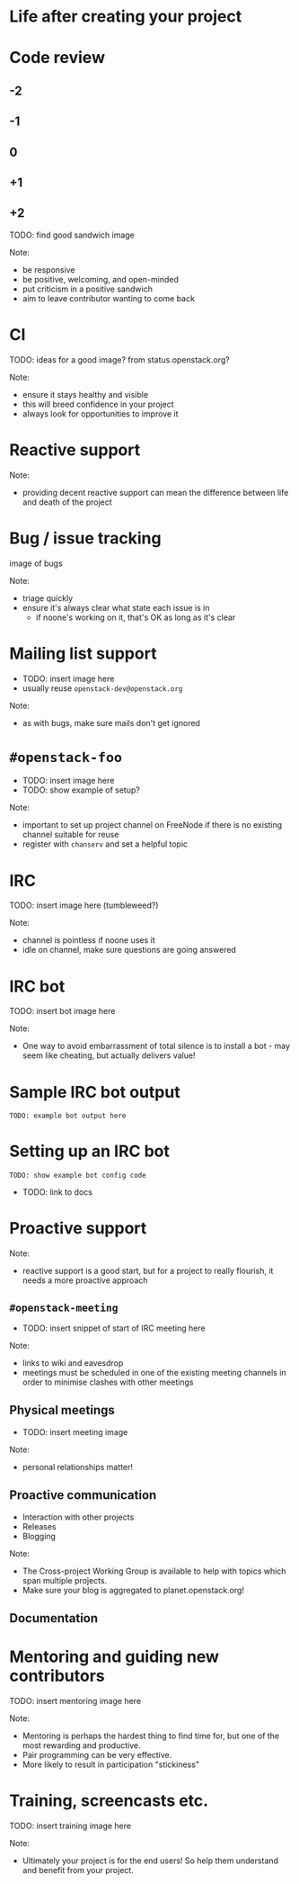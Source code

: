 <!-- .slide: data-state="section-break" id="maintenance" -->
# Life after creating your project


<!-- .slide: data-state="normal" id="code-review" -->
# Code review

## -2
## -1
##  0
## +1
## +2

TODO: find good sandwich image

Note:
- be responsive
- be positive, welcoming, and open-minded
- put criticism in a positive sandwich
- aim to leave contributor wanting to come back


<!-- .slide: data-state="normal" id="CI" -->
# CI

TODO: ideas for a good image? from status.openstack.org?

Note:
-   ensure it stays healthy and visible
-   this will breed confidence in your project
-   always look for opportunities to improve it


<!-- .slide: data-state="section-break" id="reactive-support" -->
# Reactive support

Note:
- providing decent reactive support can mean the difference between
  life and death of the project


<!-- .slide: data-state="normal" id="bugs" -->
# Bug / issue tracking

image of bugs

Note:
- triage quickly
- ensure it's always clear what state each issue is in
    - if noone's working on it, that's OK as long as it's clear


<!-- .slide: data-state="normal" id="ML-support" -->
# Mailing list support

- TODO: insert image here
- usually reuse `openstack-dev@openstack.org`

Note:
- as with bugs, make sure mails don't get ignored


<!-- .slide: data-state="normal" id="IRC-channel" -->
# `#openstack-foo`

- TODO: insert image here
- TODO: show example of setup?

Note:
- important to set up project channel on FreeNode if there is
  no existing channel suitable for reuse
- register with `chanserv` and set a helpful topic


<!-- .slide: data-state="normal" id="IRC-support" -->
# IRC

TODO: insert image here (tumbleweed?)

Note:
- channel is pointless if noone uses it
- idle on channel, make sure questions are going answered


<!-- .slide: data-state="normal" id="IRC-bot" -->
# IRC bot

TODO: insert bot image here

Note:
- One way to avoid embarrassment of total silence is to install a
  bot - may seem like cheating, but actually delivers value!


<!-- .slide: data-state="normal" id="IRC-bot-output" -->
# Sample IRC bot output

```
TODO: example bot output here
```


<!-- .slide: data-state="normal" id="IRC-bot-setup" -->
# Setting up an IRC bot

```
TODO: show example bot config code
```

- TODO: link to docs


<!-- .slide: data-state="section-break" id="proactive-support" -->
# Proactive support

Note:
- reactive support is a good start, but for a project to really
  flourish, it needs a more proactive approach


<!-- .slide: data-state="normal" id="IRC-meetings" -->
## `#openstack-meeting`

- TODO: insert snippet of start of IRC meeting here

Note:
- links to wiki and eavesdrop
- meetings must be scheduled in one of the existing meeting channels
  in order to minimise clashes with other meetings


<!-- .slide: data-state="normal" id="physical-meetings" -->
## Physical meetings

- TODO: insert meeting image

Note:
- personal relationships matter!


<!-- .slide: data-state="normal" id="proactive-communication" -->
## Proactive communication

* Interaction with other projects
* Releases
* Blogging

Note:
- The Cross-project Working Group is available to help with
  topics which span multiple projects.
- Make sure your blog is aggregated to planet.openstack.org!


<!-- .slide: data-state="normal" id="documentation" -->
## Documentation


<!-- .slide: data-state="normal" id="mentoring" -->
# Mentoring and guiding new contributors

TODO: insert mentoring image here

Note:
- Mentoring is perhaps the hardest thing to find time for,
  but one of the most rewarding and productive.
- Pair programming can be very effective.
- More likely to result in participation "stickiness"


<!-- .slide: data-state="normal" id="training" -->
# Training, screencasts etc.

TODO: insert training image here

Note:
- Ultimately your project is for the end users!
  So help them understand and benefit from your project.
